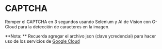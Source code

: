 # CAPTCHA
Romper el CAPTCHA en 3 segundos usando Selenium y AI de Vision con G-Cloud para la detección de caracteres en la imagen.

**Nota: ** Recuerda agregar el archivo json (clave ycredencial) para hacer uso de los servicios de [Google Cloud](https://console.cloud.google.com/)
